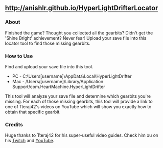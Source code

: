 ## http://anishlr.github.io/HyperLightDrifterLocator

### About
Finished the game? Thought you collected all the gearbits? Didn't get the 'Shine Bright' achievement? Never fear! Upload your save file into this locator tool to find those missing gearbits.

### How to Use
Find and upload your save file into this tool.
* PC - C:\Users[username]\AppData\Local\HyperLightDrifter
* Mac - /Users/[username]/Library/Application Support/com.HeartMachine.HyperLightDrifter

This tool will analyze your save file and determine which gearbits you're missing. For each of those missing gearbits, this tool will provide a link to one of Tteraj42's videos on YouTube which will show you exactly how to obtain that specific gearbit.

### Credits
Huge thanks to Tteraj42 for his super-useful video guides. Check him ou on his [Twitch](https://www.twitch.tv/tterraj42) and [YouTube](https://www.youtube.com/user/Tterraj42/videos).
